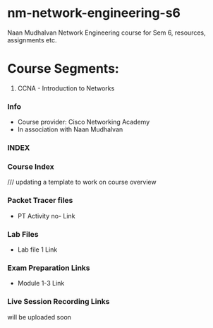 # nm-network-engineering-s6
Naan Mudhalvan Network Engineering course for Sem 6, resources, assignments etc.
# Course Segments:
1. CCNA - Introduction to Networks

### Info
- Course provider: Cisco Networking Academy 
- In association with Naan Mudhalvan 
### INDEX

### Course Index


/// updating a template to work on course overview
### Packet Tracer files
- PT Activity no- Link

### Lab Files

- Lab file 1  Link

### Exam Preparation Links

- Module 1-3  Link

### Live Session Recording Links
will be uploaded soon
